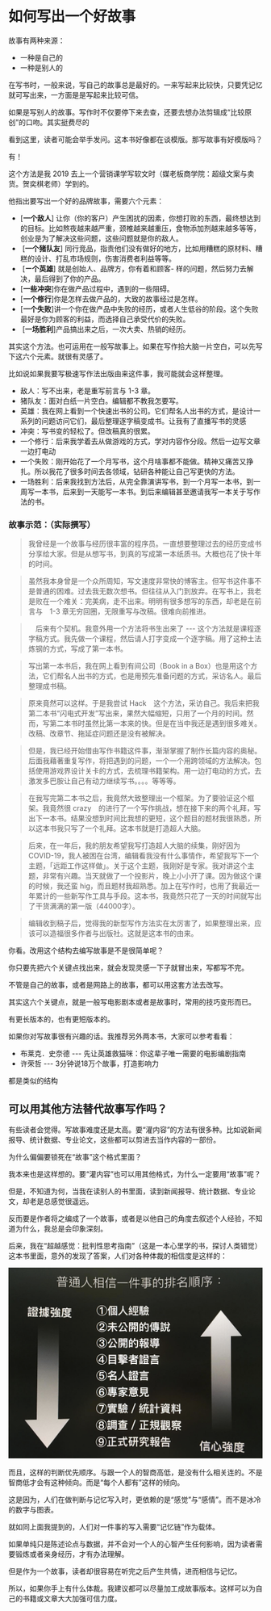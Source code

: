 # 如何写出一个好故事

故事有两种来源：

* 一种是自己的
* 一种是别人的

在写书时，一般来说，写自己的故事总是最好的。一来写起来比较快，只要凭记忆就可写出来，一方面是是写起来比较可信。

如果是写别人的故事。写作时不仅要停下来去查，还要去想办法剪辑成“比较原创”的口吻。其实挺费尽的

看到这里，读者可能会举手发问。这本书好像都在谈模版。那写故事有好模版吗？

有！

这个方法是我 2019 去上一个营销课学写软文时（媒老板商学院：超级文案与卖货。贺奕棋老师）学到的。

他指出要写出一个好的品牌故事，需要六个元素：

-   \[**一个敌人**\]
    让你（你的客户）产生困扰的因素，你想打败的东西，最终想达到的目标。比如熬夜越来越严重，颈椎越来越重压，食物添加剂越来越多等等，创业是为了解决这些问题，这些问题就是你的敌人。
-    \[**一个猪队友**\]
    同行竞品，指责他们没有做好的地方，比如用糟糕的原材料、糟糕的设计、打乱市场规则，伤害消费者利益等等。
-    \[**ㄧ个英雄**\] 就是创始人、品牌方，你有着和顾客-
    样的问题，然后努力去解决，最后得到了你的产品。
-   \[**一些冲突**\]你在做产品过程中，遇到的一些阻碍。
-   \[**一个修行**\]你是怎样去做产品的，大致的故事经过是怎样。
-   \[**一个失败**\]讲一个你在做产品中失败的经历，或者人生低谷的阶段。这个失败最好是你为顾客的利益，而选择自己承受代价的失败。
-    \[**一场胜利**\]产品搞出来之后，一次大卖、热销的经历。

其实这个方法。也可运用在一般写故事上。如果在写作拾大脑一片空白，可以先写下这六个元素。就很有灵感了。

比如说如果我要写极速写作法出版由来这件事，我可能就会这样整理。

-   敌人：写不出来，老是重写前言与 1-3 章。
-   猪队友：面对白纸一片空白。编辑都不教我怎要写。
-   英雄：我在网上看到一个快速出书的公司。它们帮名人出书的方式，是设计一系列的问题访问它们，最后整理逐字稿变成书。让我有了直播写书的灵感
-   冲突：写书变的轻松了。但改稿真的很累。
-   一个修行：后来我学着去从做游戏的方式，学对内容作分段。然后一边写文章一边打电动
-   一个失败：刚开始花了一个月写书，这个月啥事都不能做。精神又痛苦又挣扎。所以我花了很多时间去各领域，钻研各种能让自己写更快的方法。
-   一场胜利：后来我找到方法后，从完全靠演讲写书，到一个月写一本书，到一周写一本书，后来到一天能写一本书。到后来编辑甚至邀请我写一本关于写作法的书。

### 故事示范：（实际撰写）

> 我曾经是一个故事与经历很丰富的程序员。一直想要整理过去的经历变成书分享给大家。但是从想写书，到真的写成第一本纸质书。大概也花了快十年的时间。

> 虽然我本身曾是一个众所周知，写文速度非常快的博客主。但写书这件事不是普通的困难。过去我无数次想书。但往往从入门到放弃。在写书上，我老是败在一个难关：完美病，走不出来。明明有很多想写的东西，却老是在前言与　1-3 章无穷回圈，无限重写与改稿。很难向前推进。

>　后来有个契机。我意外用一个方法将书生出来了 --- 这个方法就是课程逐字稿方式。我先做一个课程，然后请人打字变成一个逐字稿。用了这种土法炼钢的方式，写成了第一本书。

> 写出第一本书后，我在网上看到有间公司（Book in a Box）也是用这个方法，它们帮名人出书的方式，也是用预先准备问题的方式，采访名人。最后整理成书稿。

> 原来竟然可以这样。于是我尝试 Hack　这个方法，采访自己。我后来把我第二本书“闪电式开发”写出来，果然大幅缩短，只用了一个月的时间。然而，写第二本书时虽然比第一本来的快。但是在当中我还是遇到很多难关。改稿、改章节、拖延症问题还是没有被解决。

> 但是，我已经开始借由写作书籍这件事，渐渐掌握了制作长篇内容的奥秘。后面我藉著重复写作，将把遇到的问题，一个一个用跨领域的方法解决。包括使用游戏界设计关卡的方式，去梳理书籍架构。用一边打电动的方式，去激发多巴胺让自己有动力继续写书。。。。等等等。

>  在我写完第二本书之后，我竟然大致整理出一个框架。为了要验证这个框架。我竟然很 crazy　的进行了一个写作挑战，想在接下来的两个礼拜，写出下一本书。结果没想到时间比我想的更短，这个题目的题材我很熟悉，所以这本书我只写了一个礼拜。这本书就是打造超人大脑。

> 后来，在一年后，我的朋友希望我写打造超人大脑的续集，刚好因为 COVID-19，我人被困在台湾，编辑看我没有什么事情作，希望我写下一个主题，「远距工作这样做」。关于这个主题，我刚好是专家。我对讲这个主题，非常有兴趣。当天就做了一个投影片，晚上小小开了课。因为做这个课的时候，我还蛮 hig，而且题材我超熟悉。加上在写作时，也用了我最近一年累计的一些新写作工具与手段。这本书，我竟然只花了一天的时间就写出了干货满满的第一版（44000字）。

> 编辑收到稿子后，觉得我的新型写作方法实在太厉害了，如果整理出来，应该可以造福很多作者与出版社。这就是这本书的由来。

你看。改用这个结构去编写故事是不是很简单呢？

你只要先把六个关键点找出来，就会发现灵感一下子就冒出来，写都写不完。

不管是自己的故事，或者是网路上的故事，都可以用这套方法去改写。

其实这六个关键点，就是一般写电影剧本或者是故事时，常用的技巧变形而已。

有更长版本的，也有更短版本的。

如果你对写故事很有兴趣的话。我推荐另外两本书，大家可以参考看看：

-   布莱克．史奈德 --- 先让英雄救猫咪：你这辈子唯一需要的电影编剧指南
-   许荣哲 --- 3分钟说18万个故事，打造影响力

都是类似的结构

## 可以用其他方法替代故事写作吗？

有些读者会觉得。写故事难度还是太高。要“灌内容”的方法有很多种。比如说新闻报导、统计数据、专业论文，这些都可以剪进去当作内容的一部份。

为什么偏偏要锁死在“故事”这个格式里面？

我本来也是这样想的。要“灌内容”也可以用其他格式，为什么一定要用“故事”呢？

但是，不知道为何，当我在读别人的书里面，读到新闻报导、统计数据、专业论文，却老是总感觉很遥远。

反而要是作者将之编成了一个故事，或者是以他自己的角度去叙述个人经验，不知道为什么，我总是会印象深刻。

后来，我在“超越感觉：批判性思考指南”（这是一本心里学的书，探讨人类错觉）这本书里面，意外的发现了答案，人们对各种体裁的相信度是这样的：

![图片](./story-image/media/image2.png)

而且，这样的判断优先顺序。与跟一个人的智商高低，是没有什么相关连的。不是智商低才会有这种倾向。而是“每个人都有”这样的倾向。

这是因为，人们在做判断与记忆写入时，更依赖的是“感觉”与“感情”。而不是冰冷的数字与图表。

就如同上面我提到的，人们对一件事的写入需要“记忆链”作为载体。

如果单纯只是陈述论点与数据，并不会对一个人的心智产生任何影响，因为读者需要锻炼或者亲身经历，才有办法理解。

但是作为一个故事，读者却很容易在听完之后产生共情，进而相信与记忆。

所以，如果你手上有什么体裁。我建议都可以尽量加工成故事版本。这样可以为自己的书籍或文章大大加强可信力度。
